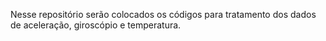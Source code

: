 Nesse repositório serão colocados os códigos para tratamento dos dados de aceleração, giroscópio e temperatura.
